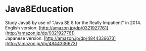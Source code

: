 Java8Education
==============

Study Java8 by use of "Java SE 8 for the Really Impatient" in 2014.  
English version: [http://amazon.jp/dp/0321927761](http://amazon.jp/dp/0321927761)  
Japanese version: [http://amazon.jp/dp/4844336673](http://amazon.jp/dp/4844336673)

